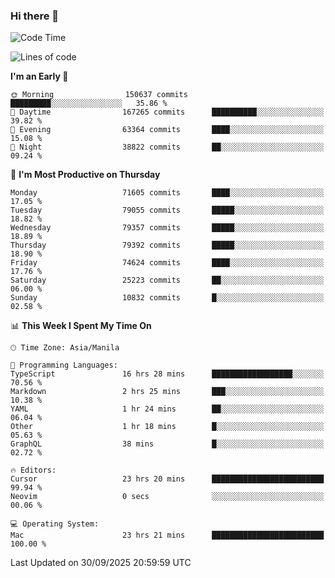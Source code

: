 ### Hi there 👋

<!--START_SECTION:waka-->
![Code Time](http://img.shields.io/badge/Code%20Time-6%2C319%20hrs%2019%20mins-blue)

![Lines of code](https://img.shields.io/badge/From%20Hello%20World%20I%27ve%20Written-142.6%20million%20lines%20of%20code-blue)

**I'm an Early 🐤** 

```text
🌞 Morning                150637 commits      █████████░░░░░░░░░░░░░░░░   35.86 % 
🌆 Daytime                167265 commits      ██████████░░░░░░░░░░░░░░░   39.82 % 
🌃 Evening                63364 commits       ████░░░░░░░░░░░░░░░░░░░░░   15.08 % 
🌙 Night                  38822 commits       ██░░░░░░░░░░░░░░░░░░░░░░░   09.24 % 
```
📅 **I'm Most Productive on Thursday** 

```text
Monday                   71605 commits       ████░░░░░░░░░░░░░░░░░░░░░   17.05 % 
Tuesday                  79055 commits       █████░░░░░░░░░░░░░░░░░░░░   18.82 % 
Wednesday                79357 commits       █████░░░░░░░░░░░░░░░░░░░░   18.89 % 
Thursday                 79392 commits       █████░░░░░░░░░░░░░░░░░░░░   18.90 % 
Friday                   74624 commits       ████░░░░░░░░░░░░░░░░░░░░░   17.76 % 
Saturday                 25223 commits       ██░░░░░░░░░░░░░░░░░░░░░░░   06.00 % 
Sunday                   10832 commits       █░░░░░░░░░░░░░░░░░░░░░░░░   02.58 % 
```


📊 **This Week I Spent My Time On** 

```text
🕑︎ Time Zone: Asia/Manila

💬 Programming Languages: 
TypeScript               16 hrs 28 mins      ██████████████████░░░░░░░   70.56 % 
Markdown                 2 hrs 25 mins       ███░░░░░░░░░░░░░░░░░░░░░░   10.38 % 
YAML                     1 hr 24 mins        ██░░░░░░░░░░░░░░░░░░░░░░░   06.04 % 
Other                    1 hr 18 mins        █░░░░░░░░░░░░░░░░░░░░░░░░   05.63 % 
GraphQL                  38 mins             █░░░░░░░░░░░░░░░░░░░░░░░░   02.72 % 

🔥 Editors: 
Cursor                   23 hrs 20 mins      █████████████████████████   99.94 % 
Neovim                   0 secs              ░░░░░░░░░░░░░░░░░░░░░░░░░   00.06 % 

💻 Operating System: 
Mac                      23 hrs 21 mins      █████████████████████████   100.00 % 
```


 Last Updated on 30/09/2025 20:59:59 UTC
<!--END_SECTION:waka-->


<!--
**rad182/rad182** is a ✨ _special_ ✨ repository because its `README.md` (this file) appears on your GitHub profile.

Here are some ideas to get you started:

- 🔭 I’m currently working on ...
- 🌱 I’m currently learning ...
- 👯 I’m looking to collaborate on ...
- 🤔 I’m looking for help with ...
- 💬 Ask me about ...
- 📫 How to reach me: ...
- 😄 Pronouns: ...
- ⚡ Fun fact: ...
-->
